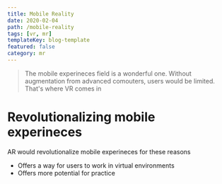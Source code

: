```yaml
---
title: Mobile Reality
date: 2020-02-04
path: /mobile-reality
tags: [vr, mr]
templateKey: blog-template
featured: false
category: mr
---
```

> The mobile experineces field is a wonderful one. Without augmentation from advanced comouters, users would be limited. That's where VR comes in

# Revolutionalizing mobile experineces
AR would revolutionalize mobile experineces for these reasons

* Offers a way for users to work in virtual environments
* Offers more potential for practice